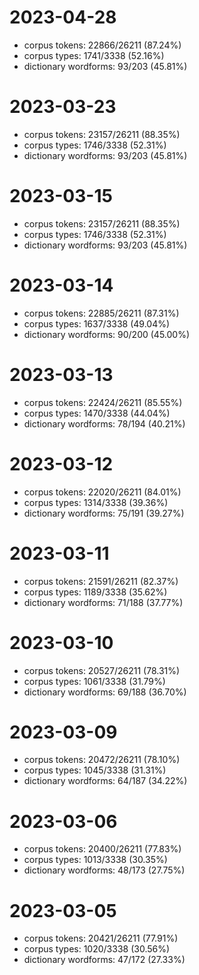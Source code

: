 # 2023-04-28
* corpus tokens: 22866/26211 (87.24%)
* corpus types: 1741/3338 (52.16%)
* dictionary wordforms: 93/203 (45.81%)
# 2023-03-23
* corpus tokens: 23157/26211 (88.35%)
* corpus types: 1746/3338 (52.31%)
* dictionary wordforms: 93/203 (45.81%)
# 2023-03-15
* corpus tokens: 23157/26211 (88.35%)
* corpus types: 1746/3338 (52.31%)
* dictionary wordforms: 93/203 (45.81%)
# 2023-03-14
* corpus tokens: 22885/26211 (87.31%)
* corpus types: 1637/3338 (49.04%)
* dictionary wordforms: 90/200 (45.00%)
# 2023-03-13
* corpus tokens: 22424/26211 (85.55%)
* corpus types: 1470/3338 (44.04%)
* dictionary wordforms: 78/194 (40.21%)
# 2023-03-12
* corpus tokens: 22020/26211 (84.01%)
* corpus types: 1314/3338 (39.36%)
* dictionary wordforms: 75/191 (39.27%)
# 2023-03-11
* corpus tokens: 21591/26211 (82.37%)
* corpus types: 1189/3338 (35.62%)
* dictionary wordforms: 71/188 (37.77%)
# 2023-03-10
* corpus tokens: 20527/26211 (78.31%)
* corpus types: 1061/3338 (31.79%)
* dictionary wordforms: 69/188 (36.70%)
# 2023-03-09
* corpus tokens: 20472/26211 (78.10%)
* corpus types: 1045/3338 (31.31%)
* dictionary wordforms: 64/187 (34.22%)
# 2023-03-06
* corpus tokens: 20400/26211 (77.83%)
* corpus types: 1013/3338 (30.35%)
* dictionary wordforms: 48/173 (27.75%)
# 2023-03-05
* corpus tokens: 20421/26211 (77.91%)
* corpus types: 1020/3338 (30.56%)
* dictionary wordforms: 47/172 (27.33%)